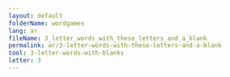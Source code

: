 ```yaml
---
layout: default
folderName: wordgames
lang: ar
fileName: 3_letter_words_with_these_letters_and_a_blank
permalink: ar/3-letter-words-with-these-letters-and-a-blank
tool: 3-letter-words-with-blanks
letter: 3
---
```

